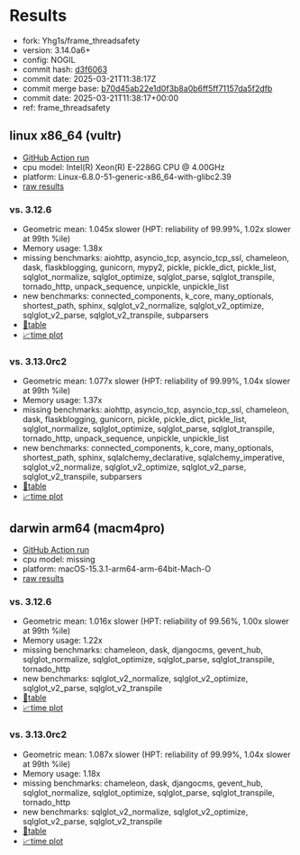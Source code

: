 # Results

- fork: Yhg1s/frame_threadsafety
- version: 3.14.0a6+
- config: NOGIL
- commit hash: [d3f6063](https://github.com/Yhg1s/cpython/commit/d3f6063)
- commit date: 2025-03-21T11:38:17Z
- commit merge base: [b70d45ab22e1d0f3b8a0b6ff5ff71157da5f2dfb](https://github.com/python/cpython/commit/b70d45ab22e1d0f3b8a0b6ff5ff71157da5f2dfb)
- commit date: 2025-03-21T11:38:17+00:00
- ref: frame_threadsafety

## linux x86_64 (vultr)

- [GitHub Action run](https://github.com/facebookexperimental/free-threading-benchmarking/actions/runs/14011150616)
- cpu model: Intel(R) Xeon(R) E-2286G CPU @ 4.00GHz
- platform: Linux-6.8.0-51-generic-x86_64-with-glibc2.39
- [raw results](bm-20250321-vultr-x86_64-Yhg1s-frame_threadsafety-3.14.0a6%2B-d3f6063.json)

### vs. 3.12.6

- Geometric mean: 1.045x slower (HPT: reliability of 99.99%, 1.02x slower at 99th %ile)
- Memory usage: 1.38x
- missing benchmarks: aiohttp, asyncio_tcp, asyncio_tcp_ssl, chameleon, dask, flaskblogging, gunicorn, mypy2, pickle, pickle_dict, pickle_list, sqlglot_normalize, sqlglot_optimize, sqlglot_parse, sqlglot_transpile, tornado_http, unpack_sequence, unpickle, unpickle_list
- new benchmarks: connected_components, k_core, many_optionals, shortest_path, sphinx, sqlglot_v2_normalize, sqlglot_v2_optimize, sqlglot_v2_parse, sqlglot_v2_transpile, subparsers
- [📄table](bm-20250321-vultr-x86_64-Yhg1s-frame_threadsafety-3.14.0a6%2B-d3f6063-vs-3.12.6.md)
- [📈time plot](bm-20250321-vultr-x86_64-Yhg1s-frame_threadsafety-3.14.0a6%2B-d3f6063-vs-3.12.6.svg)

### vs. 3.13.0rc2

- Geometric mean: 1.077x slower (HPT: reliability of 99.99%, 1.04x slower at 99th %ile)
- Memory usage: 1.37x
- missing benchmarks: aiohttp, asyncio_tcp, asyncio_tcp_ssl, chameleon, dask, flaskblogging, gunicorn, pickle, pickle_dict, pickle_list, sqlglot_normalize, sqlglot_optimize, sqlglot_parse, sqlglot_transpile, tornado_http, unpack_sequence, unpickle, unpickle_list
- new benchmarks: connected_components, k_core, many_optionals, shortest_path, sphinx, sqlalchemy_declarative, sqlalchemy_imperative, sqlglot_v2_normalize, sqlglot_v2_optimize, sqlglot_v2_parse, sqlglot_v2_transpile, subparsers
- [📄table](bm-20250321-vultr-x86_64-Yhg1s-frame_threadsafety-3.14.0a6%2B-d3f6063-vs-3.13.0rc2.md)
- [📈time plot](bm-20250321-vultr-x86_64-Yhg1s-frame_threadsafety-3.14.0a6%2B-d3f6063-vs-3.13.0rc2.svg)

## darwin arm64 (macm4pro)

- [GitHub Action run](https://github.com/facebookexperimental/free-threading-benchmarking/actions/runs/14011153639)
- cpu model: missing
- platform: macOS-15.3.1-arm64-arm-64bit-Mach-O
- [raw results](bm-20250321-macm4pro-arm64-Yhg1s-frame_threadsafety-3.14.0a6%2B-d3f6063.json)

### vs. 3.12.6

- Geometric mean: 1.016x slower (HPT: reliability of 99.56%, 1.00x slower at 99th %ile)
- Memory usage: 1.22x
- missing benchmarks: chameleon, dask, djangocms, gevent_hub, sqlglot_normalize, sqlglot_optimize, sqlglot_parse, sqlglot_transpile, tornado_http
- new benchmarks: sqlglot_v2_normalize, sqlglot_v2_optimize, sqlglot_v2_parse, sqlglot_v2_transpile
- [📄table](bm-20250321-macm4pro-arm64-Yhg1s-frame_threadsafety-3.14.0a6%2B-d3f6063-vs-3.12.6.md)
- [📈time plot](bm-20250321-macm4pro-arm64-Yhg1s-frame_threadsafety-3.14.0a6%2B-d3f6063-vs-3.12.6.svg)

### vs. 3.13.0rc2

- Geometric mean: 1.087x slower (HPT: reliability of 99.99%, 1.04x slower at 99th %ile)
- Memory usage: 1.18x
- missing benchmarks: chameleon, dask, djangocms, gevent_hub, sqlglot_normalize, sqlglot_optimize, sqlglot_parse, sqlglot_transpile, tornado_http
- new benchmarks: sqlglot_v2_normalize, sqlglot_v2_optimize, sqlglot_v2_parse, sqlglot_v2_transpile
- [📄table](bm-20250321-macm4pro-arm64-Yhg1s-frame_threadsafety-3.14.0a6%2B-d3f6063-vs-3.13.0rc2.md)
- [📈time plot](bm-20250321-macm4pro-arm64-Yhg1s-frame_threadsafety-3.14.0a6%2B-d3f6063-vs-3.13.0rc2.svg)

